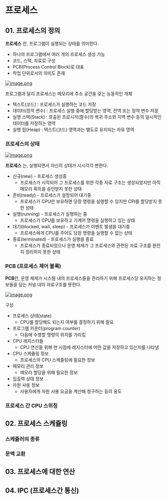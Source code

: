 # 프로세스

## 01. 프로세스의 정의
**프로세스** 란, 프로그램이 실행되는 상태를 의미한다.   
- 하나의 프로그램에서 여러 개의 프로세스 생성 가능
- 코드, 스택, 자료로 구성
- PCB(Process Control Block)로 대표
- 작업 단위로서의 의미도 존재
  
[![image.png](https://s33.postimg.cc/vo5phoodr/image.png)](https://postimg.cc/image/6i4raun3f/)  

프로그램과 달리 프로세스는 메모리에 주소 공간을 갖는 능동적인 개체  
- 텍스트(코드) : 프로세스가 실행하는 코드 저장
- 데이터(정적 변수) : 프로세스 실행 중에 할당받는 영역, 전역 또는 정적 변수 저장
- 실행 스택(Stack) : 호출된 프로시저(함수)의 복귀 주소와 지역 변수 등의 일시적인 데이터를 저장하는 영역
- 실행 힙(Heap) : 텍스트(코드) 영역과는 별도로 유지되는 자유 영역

### 프로세스의 상태

[![image.png](https://s33.postimg.cc/gth43bzbj/image.png)](https://postimg.cc/image/7lovmms97/)

**프로세스** 는, 실행되면서 자신의 상태가 시시각각 변한다.

- 신규(new) - 프로세스 생성중
    - 프로세스가 시작되어 그 프로세스를 위한 각종 자료 구조는 생성되었지만 아직 메모리 획득을 승인받지 못한 상태
- 준비(ready) - 프로세스가 설정되어 대기중
    - 프로세스가 CPU만 보유하면 당장 명령을 실행할 수 있지만 CPI를 할당받지 못한 상태
- 실행(running) - 프로세스가 실행하는 중
    - 프로세스가 CPU를 보유하고 기계어 명령을 실행하고 있는 상태
- 대기(blocked, wait, sleep) - 프로세스가 이벤트 발생을 대기중
    - 프로세스에게 CPU를 주어도 당장 명령을 실행할 수 없는 상태
- 종료(terminated) - 프로세스가 실행을 종료
    - 프로세스가 종료되었으나 운영 체제가 그 프로세스와 관련된 자료 구조를 완전히 정리하지 못한 상태
  
### PCB (프로세스 제어 블록)

**PCB**란, 운영 체제가 시스템 내의 프로세스들을 관리하기 위해 프로세스당 유지하는 정보들을 담는 커널 내의 자료구조를 뜻한다.  

[![image.png](https://s33.postimg.cc/clmbum86n/image.png)](https://postimg.cc/image/5iegf02qz/)

구성
- 프로세스 상태(state)
    - CPU를 할당해도 되는지 여부를 결정하기 위해 필요
- 프로그램 카운터(program counter)
    - 다음에 수행할 명령의 위치를 가리킴
- CPU 레지스터들
    - CPU 연산을 위해 현 시점에 레지스터에 어떤 값을 저장하고 있는지를 나타냄
- CPU 스케쥴링 정보
    - 프로세스의 CPU 스케줄링에 필요한 정보
- 메모리 관리 정보
    - 메모리 할당을 위해 필요한 정보
- 입출력 상태 정보
- 자원 사용 정보
    - 사용자에게 자원 사용 요금을 계산해 청구하는 등의 용도

### 프로세스 간 CPU 스위칭

## 02. 프로세스 스케쥴링

### 스케쥴러의 종류

### 문맥 교환

## 03. 프로세스에 대한 연산

## 04. IPC (프로세스간 통신)